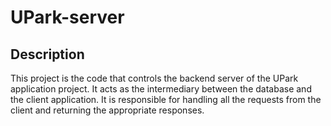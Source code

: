 # UPark-server


## Description
This project is the code that controls the backend server of the UPark application project. It acts as the intermediary between the database and the client application. It is responsible for handling all the requests from the client and returning the appropriate responses.